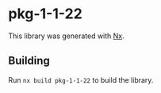 # pkg-1-1-22

This library was generated with [Nx](https://nx.dev).

## Building

Run `nx build pkg-1-1-22` to build the library.
